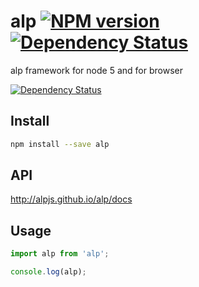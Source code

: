 # alp [![NPM version][npm-image]][npm-url] [![Dependency Status][daviddm-image]][daviddm-url]

alp framework for node 5 and for browser

 [![Dependency Status][daviddm-image]][daviddm-url]


## Install

```sh
npm install --save alp
```

## API

http://alpjs.github.io/alp/docs

## Usage

```js
import alp from 'alp';

console.log(alp);
```

[npm-image]: https://img.shields.io/npm/v/alp.svg?style=flat-square
[npm-url]: https://npmjs.org/package/alp
[daviddm-image]: https://david-dm.org/alpjs/alp.svg?theme=shields.io
[daviddm-url]: https://david-dm.org/alpjs/alp
